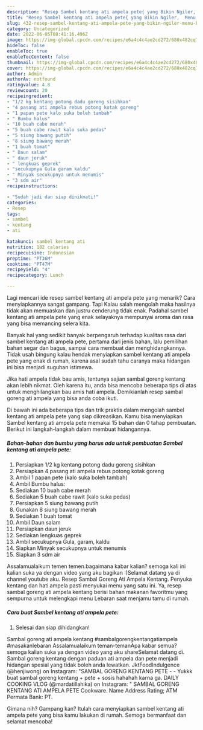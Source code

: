 ```yaml
---
description: "Resep Sambel kentang ati ampela pete{ yang Bikin Ngiler,  Menu Buat lebaran"
title: "Resep Sambel kentang ati ampela pete{ yang Bikin Ngiler,  Menu Buat lebaran"
slug: 432-resep-sambel-kentang-ati-ampela-pete-yang-bikin-ngiler-menu-buat-lebaran
category: Uncategorized
date: 2022-06-05T08:41:16.496Z
image: https://img-global.cpcdn.com/recipes/e6a4c4c4ae2cd272/680x482cq70/sambel-kentang-ati-ampela-pete-foto-resep-utama.jpg
hideToc: false
enableToc: true
enableTocContent: false
thumbnail: https://img-global.cpcdn.com/recipes/e6a4c4c4ae2cd272/680x482cq70/sambel-kentang-ati-ampela-pete-foto-resep-utama.jpg
cover: https://img-global.cpcdn.com/recipes/e6a4c4c4ae2cd272/680x482cq70/sambel-kentang-ati-ampela-pete-foto-resep-utama.jpg
author: Admin
authorAv: notfound
ratingvalue: 4.8
reviewcount: 20
recipeingredient:
- "1/2 kg kentang potong dadu goreng sisihkan"
- "4 pasang ati ampela rebus potong kotak goreng"
- "1 papan pete kalo suka boleh tambah"
- " Bumbu halus"
- "10 buah cabe merah"
- "5 buah cabe rawit kalo suka pedas"
- "5 siung bawang putih"
- "8 siung bawang merah"
- "1 buah tomat"
- " Daun salam"
- " daun jeruk"
- " lengkuas geprek"
- "secukupnya Gula garam kaldu"
- " Minyak secukupnya untuk menumis"
- "3 sdm air"
recipeinstructions:

- "Sudah jadi dan siap dinikmati!"
categories:
- Resep
tags:
- sambel
- kentang
- ati

katakunci: sambel kentang ati 
nutrition: 182 calories
recipecuisine: Indonesian
preptime: "PT36M"
cooktime: "PT47M"
recipeyield: "4"
recipecategory: Lunch

---
```



Lagi mencari ide resep sambel kentang ati ampela pete yang menarik? Cara menyiapkannya sangat gampang. Tapi Kalau salah mengolah maka hasilnya tidak akan memuaskan dan justru cenderung tidak enak. Padahal sambel kentang ati ampela pete yang enak selayaknya mempunyai aroma dan rasa yang bisa memancing selera kita.


Banyak hal yang sedikit banyak berpengaruh terhadap kualitas rasa dari sambel kentang ati ampela pete, pertama dari jenis bahan, lalu pemilihan bahan segar dan bagus, sampai cara membuat dan menghidangkannya. Tidak usah bingung kalau hendak menyiapkan sambel kentang ati ampela pete yang enak di rumah, karena asal sudah tahu caranya maka hidangan ini bisa menjadi suguhan istimewa.

Jika hati ampela tidak bau amis, tentunya sajian sambal goreng kentang akan lebih nikmat. Oleh karena itu, anda bisa mencoba beberapa tips di atas untuk menghilangkan bau amis hati ampela. Demikianlah resep sambal goreng ati ampela yang bisa anda coba ikuti.


Di bawah ini ada beberapa tips dan trik praktis dalam mengolah sambel kentang ati ampela pete yang siap dikreasikan. Kamu bisa menyiapkan Sambel kentang ati ampela pete memakai 15 bahan dan 0 tahap pembuatan. Berikut ini langkah-langkah dalam membuat hidangannya.

<!--inarticleads1-->

##### Bahan-bahan dan bumbu yang harus ada untuk pembuatan Sambel kentang ati ampela pete:

1. Persiapkan 1/2 kg kentang potong dadu goreng sisihkan
1. Persiapkan 4 pasang ati ampela rebus potong kotak goreng
1. Ambil 1 papan pete (kalo suka boleh tambah)
1. Ambil  Bumbu halus:
1. Sediakan 10 buah cabe merah
1. Sediakan 5 buah cabe rawit (kalo suka pedas)
1. Persiapkan 5 siung bawang putih
1. Gunakan 8 siung bawang merah
1. Sediakan 1 buah tomat
1. Ambil  Daun salam
1. Persiapkan  daun jeruk
1. Sediakan  lengkuas geprek
1. Ambil secukupnya Gula, garam, kaldu
1. Siapkan  Minyak secukupnya untuk menumis
1. Siapkan 3 sdm air


Assalamualaikum temen temen.bagaimana kabar kalian? semoga kali ini kalian suka ya dengan video yang aku bagikan :)Selamat datang ya di channel youtube aku. Resep Sambal Goreng Ati Ampela Kentang. Penyuka kentang dan hati ampela pasti menyukai menu yang satu ini. Ya, resep sambal goreng ati ampela kentang berisi bahan makanan favoritmu yang sempurna untuk melengkapi menu Lebaran saat menjamu tamu di rumah. 

<!--inarticleads2-->

##### Cara buat Sambel kentang ati ampela pete:


1. Selesai dan siap dihidangkan!

Sambal goreng ati ampela kentang #sambalgorengkentangatiampela #masakanlebaran Assalamualaikum teman-temanApa kabar semua? semoga kalian suka ya dengan video yang aku shareSelamat datang di. Sambal goreng kentang dengan paduan ati ampela dan pete menjadi hidangan spesial yang tidak boleh anda lewatkan. JktFoodIndulgence (@henjiwong) on Instagram: &#34;SAMBAL GORENG KENTANG PETE - - Yukkk buat sambal goreng kentang + pete + sosis hahahah karna ga. DAILY COOKING VLOG (@mardatillahika) on Instagram: &#34; SAMBAL GORENG KENTANG ATI AMPELA PETE Cookware. Name Address Rating; ATM Permata Bank: PT. 

Gimana nih? Gampang kan? Itulah cara menyiapkan sambel kentang ati ampela pete yang bisa kamu lakukan di rumah. Semoga bermanfaat dan selamat mencoba!
